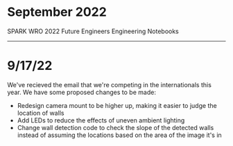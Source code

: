 # September 2022
SPARK WRO 2022 Future Engineers Engineering Notebooks

***

# 9/17/22
We've recieved the email that we're competing in the internationals this year. We have some proposed changes to be made:
- Redesign camera mount to be higher up, making it easier to judge the location of walls
- Add LEDs to reduce the effects of uneven ambient lighting
- Change wall detection code to check the slope of the detected walls instead of assuming the locations based on the area of the image it's in